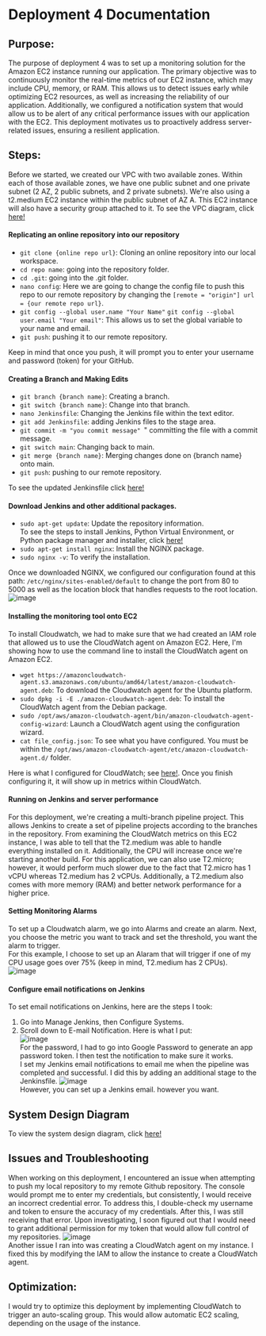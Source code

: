 # Deployment 4 Documentation

## Purpose:
The purpose of deployment 4 was to set up a monitoring solution for the Amazon EC2 instance running our application. The primary objective was to continuously monitor the real-time metrics of our EC2 instance, which may include CPU, memory, or RAM. This allows us to detect issues early while optimizing EC2 resources, as well as increasing the reliability of our application. Additionally, we configured a notification system that would allow us to be alert of any critical performance issues with our application with the EC2. This deployment motivates us to proactively address server-related issues, ensuring a resilient application.

## Steps:
Before we started, we created our VPC with two available zones. Within each of those available zones, we have one public subnet and one private subnet (2 AZ, 2 public subnets, and 2 private subnets). We're also using a t2.medium EC2 instance within the public subnet of AZ A. This EC2 instance will also have a security group attached to it. To see the VPC diagram, click [here!](https://github.com/auzhangLABS/Deployment4/blob/main/images/vpcdiagram.drawio.png)
#### Replicating an online repository into our repository
- `git clone {online repo url}`: Cloning an online repository into our local workspace. <br>
- `cd repo name`: going into the repository folder. <br>
- `cd .git`: going into the .git folder. <br>
- `nano config`: Here we are going to change the config file to push this repo to our remote repository by changing the `[remote = "origin"] url = {our remote repo url}`. <br>
- `git config --global user.name "Your Name"` `git config --global user.email "Your email"`: This allows us to set the global variable to your name and email.
- `git push`: pushing it to our remote repository. <br>

Keep in mind that once you push, it will prompt you to enter your username and password (token) for your GitHub.

#### Creating a Branch and Making Edits
- `git branch {branch name}`: Creating a branch. <br>
- `git switch {branch name}`: Change into that branch. <br>
- `nano Jenkinsfile`: Changing the Jenkins file within the text editor. <br>
- `git add Jenkinsfile`: adding Jenkins files to the stage area. <br>
- `git commit -m "you commit message" `" committing the file with a commit message. <br>
- `git switch main`: Changing back to main. <br>
- `git merge {branch name}`: Merging changes done on {branch name} onto main. <br>
- `git push`: pushing to our remote repository. <br>

To see the updated Jenkinsfile click [here!](https://github.com/auzhangLABS/Deployment4/blob/main/Jenkinsfile)

#### Download Jenkins and other additional packages.
- `sudo apt-get update`: Update the repository information. <br>
To see the steps to install Jenkins, Python Virtual Environment, or Python package manager and installer, click [here!](https://github.com/auzhangLABS/c4_deployment3) <br>
- `sudo apt-get install nginx`: Install the NGINX package. <br>
- `sudo nginx -v`: To verify the installation. <br>

Once we downloaded NGINX, we configured our configuration found at this path: `/etc/nginx/sites-enabled/default` to change the port from 80 to 5000 as well as the location block that handles requests to the root location. <br>
![image](https://github.com/auzhangLABS/Deployment4/assets/138344000/c5e78eae-ecf8-43c1-96b1-e86acbc4c746) <br>

#### Installing the monitoring tool onto EC2
To install Cloudwatch, we had to make sure that we had created an IAM role that allowed us to use the CloudWatch agent on Amazon EC2. Here, I'm showing how to use the command line to install the CloudWatch agent on Amazon EC2.
- `wget https://amazoncloudwatch-agent.s3.amazonaws.com/ubuntu/amd64/latest/amazon-cloudwatch-agent.deb`: To download the Cloudwatch agent for the Ubuntu platform. <br>
- `sudo dpkg -i -E ./amazon-cloudwatch-agent.deb`: To install the CloudWatch agent from the Debian package. <br>
- `sudo /opt/aws/amazon-cloudwatch-agent/bin/amazon-cloudwatch-agent-config-wizard`: Launch a CloudWatch agent using the configuration wizard. <br>
- `cat file_config.json`: To see what you have configured. You must be within the `/opt/aws/amazon-cloudwatch-agent/etc/amazon-cloudwatch-agent.d/` folder. <br>

Here is what I configured for CloudWatch; see [here!](https://github.com/auzhangLABS/Deployment4/blob/main/file_config.json). Once you finish configuring it, it will show up in metrics within CloudWatch.

#### Running on Jenkins and server performance
For this deployment, we're creating a multi-branch pipeline project. This allows Jenkins to create a set of pipeline projects according to the branches in the repository. From examining the CloudWatch metrics on this EC2 instance, I was able to tell that the T2.medium was able to handle everything installed on it. Additionally, the CPU will increase once we're starting another build. For this application, we can also use T2.micro; however, it would perform much slower due to the fact that T2.micro has 1 vCPU whereas T2.medium has 2 vCPUs. Additionally, a T2.medium also comes with more memory (RAM) and better network performance for a higher price.

#### Setting Monitoring Alarms
To set up a Cloudwatch alarm, we go into Alarms and create an alarm. Next, you choose the metric you want to track and set the threshold, you want the alarm to trigger. <br>
For this example, I choose to set up an Alaram that will trigger if one of my CPU usage goes over 75% (keep in mind, T2.medium has 2 CPUs). <br>
![image](https://github.com/auzhangLABS/Deployment4/assets/138344000/09cd2346-8134-4b3c-ba49-2b2e30a593b2)

#### Configure email notifications on Jenkins
To set email notifications on Jenkins, here are the steps I took:
1) Go into Manage Jenkins, then Configure Systems. <br>
2) Scroll down to E-mail Notification. Here is what I put: <br>
![image](https://github.com/auzhangLABS/Deployment4/assets/138344000/ed64328d-ffbb-415a-ad2c-60f9ad637e36) <br>
For the password, I had to go into Google Password to generate an app password token. I then test the notification to make sure it works. <br>
I set my Jenkins email notifications to email me when the pipeline was completed and successful. I did this by adding an additional stage to the Jenkinsfile.
![image](https://github.com/auzhangLABS/Deployment4/assets/138344000/608743a1-aec8-4e5b-836a-a9bb73083ecd) <br>
However, you can set up a Jenkins email. however you want.




## System Design Diagram
To view the system design diagram, click [here!](https://github.com/auzhangLABS/Deployment4/blob/main/images/d4.drawio.png)

## Issues and Troubleshooting
When working on this deployment, I encountered an issue when attempting to push my local repository to my remote Github repository. The console would prompt me to enter my credentials, but consistently, I would receive an incorrect credential error. To address this, I double-check my username and token to ensure the accuracy of my credentials. After this, I was still receiving that error. Upon investigating, I soon figured out that I would need
to grant additional permission for my token that would allow full control of my repositories.
![image](https://github.com/auzhangLABS/Deployment4/assets/138344000/d8acc41c-d950-4f5a-8eb1-fc9abca37b0c) <br>
Another issue I ran into was creating a CloudWatch agent on my instance. I fixed this by modifying the IAM to allow the instance to create a CloudWatch agent.


## Optimization:
I would try to optimize this deployment by implementing CloudWatch to trigger an auto-scaling group. This would allow automatic EC2 scaling, depending on the usage of the instance.

















